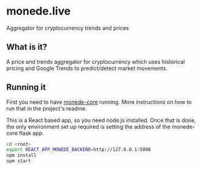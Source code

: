 # monede.live
Aggregator for cryptocurrency trends and prices

## What is it? ##
A price and trends aggregator for cryptocurrency which uses historical pricing and Google Trends to predict/detect market movements.

## Running it ##
First you need to have [monede-core](https://github.com/radu-mutilica/monede-core "monede-core") running. More instructions on how to run that in the project's readme.

This is a React based app, so you need node.js installed. Once that is done, the only environment set up required is setting the address of the monede-core flask app. 
```bash
cd <root>
export REACT_APP_MONEDE_BACKEND=http://127.0.0.1:5000
npm install
npm start
```
